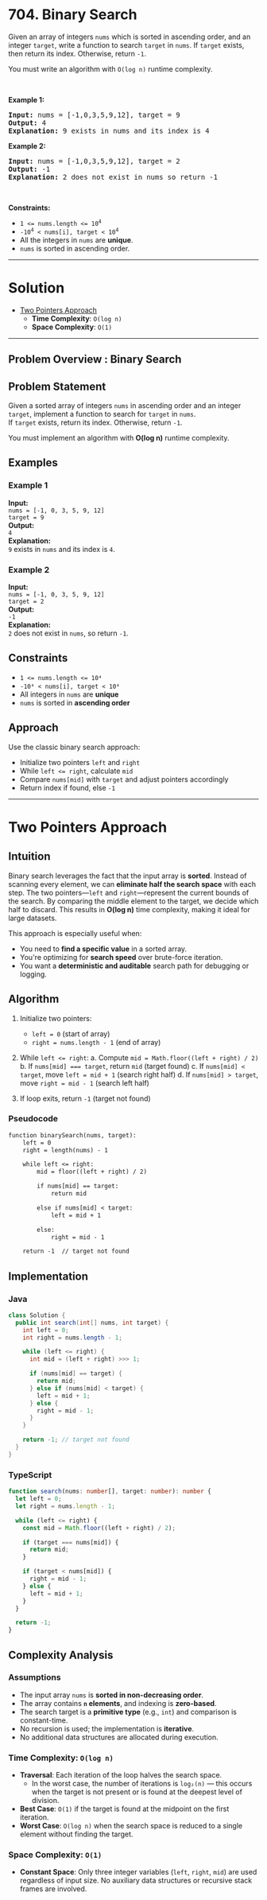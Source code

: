 # 704. Binary Search

<p>Given an array of integers <code>nums</code> which is sorted in ascending order, and an integer <code>target</code>, write a function to search <code>target</code> in <code>nums</code>. If <code>target</code> exists, then return its index. Otherwise, return <code>-1</code>.</p>

<p>You must write an algorithm with <code>O(log n)</code> runtime complexity.</p>

<p>&nbsp;</p>
<p><strong class="example">Example 1:</strong></p>

<pre><strong>Input:</strong> nums = [-1,0,3,5,9,12], target = 9
<strong>Output:</strong> 4
<strong>Explanation:</strong> 9 exists in nums and its index is 4
</pre>

<p><strong class="example">Example 2:</strong></p>

<pre><strong>Input:</strong> nums = [-1,0,3,5,9,12], target = 2
<strong>Output:</strong> -1
<strong>Explanation:</strong> 2 does not exist in nums so return -1
</pre>

<p>&nbsp;</p>
<p><strong>Constraints:</strong></p>

<ul>
	<li><code>1 &lt;= nums.length &lt;= 10<sup>4</sup></code></li>
	<li><code>-10<sup>4</sup> &lt; nums[i], target &lt; 10<sup>4</sup></code></li>
	<li>All the integers in <code>nums</code> are <strong>unique</strong>.</li>
	<li><code>nums</code> is sorted in ascending order.</li>
</ul>

---

# Solution

- [Two Pointers Approach](#two-pointers-approach)
  - **Time Complexity**: `O(log n)`
  - **Space Complexity**: `O(1)`

---

## Problem Overview : Binary Search

## Problem Statement
Given a sorted array of integers `nums` in ascending order and an integer `target`, implement a function to search for `target` in `nums`.  
If `target` exists, return its index. Otherwise, return `-1`.

You must implement an algorithm with **O(log n)** runtime complexity.

## Examples

### Example 1
**Input:**  
`nums = [-1, 0, 3, 5, 9, 12]`  
`target = 9`  
**Output:**  
`4`  
**Explanation:**  
`9` exists in `nums` and its index is `4`.

### Example 2
**Input:**  
`nums = [-1, 0, 3, 5, 9, 12]`  
`target = 2`  
**Output:**  
`-1`  
**Explanation:**  
`2` does not exist in `nums`, so return `-1`.

## Constraints
- `1 <= nums.length <= 10⁴`
- `-10⁴ < nums[i], target < 10⁴`
- All integers in `nums` are **unique**
- `nums` is sorted in **ascending order**

## Approach
Use the classic binary search approach:  
- Initialize two pointers `left` and `right`  
- While `left <= right`, calculate `mid`  
- Compare `nums[mid]` with `target` and adjust pointers accordingly  
- Return index if found, else `-1`

---

# Two Pointers Approach

## Intuition

Binary search leverages the fact that the input array is **sorted**. Instead of scanning every element, we can **eliminate half the search space** with each step. The two pointers—`left` and `right`—represent the current bounds of the search. By comparing the middle element to the target, we decide which half to discard. This results in **O(log n)** time complexity, making it ideal for large datasets.

This approach is especially useful when:
- You need to **find a specific value** in a sorted array.
- You're optimizing for **search speed** over brute-force iteration.
- You want a **deterministic and auditable** search path for debugging or logging.

## Algorithm

1. Initialize two pointers:
   - `left = 0` (start of array)
   - `right = nums.length - 1` (end of array)

2. While `left <= right`:
   a. Compute `mid = Math.floor((left + right) / 2)`
   b. If `nums[mid] === target`, return `mid` (target found)
   c. If `nums[mid] < target`, move `left = mid + 1` (search right half)
   d. If `nums[mid] > target`, move `right = mid - 1` (search left half)

3. If loop exits, return `-1` (target not found)

### **Pseudocode**

```txt
function binarySearch(nums, target):
    left = 0
    right = length(nums) - 1

    while left <= right:
        mid = floor((left + right) / 2)

        if nums[mid] == target:
            return mid

        else if nums[mid] < target:
            left = mid + 1

        else:
            right = mid - 1

    return -1  // target not found
```

## Implementation

### Java

```java
class Solution {
  public int search(int[] nums, int target) {
    int left = 0;
    int right = nums.length - 1;

    while (left <= right) {
      int mid = (left + right) >>> 1;

      if (nums[mid] == target) {
        return mid;
      } else if (nums[mid] < target) {
        left = mid + 1;
      } else {
        right = mid - 1;
      }
    }

    return -1; // target not found
  }
}
```

### TypeScript

```typescript
function search(nums: number[], target: number): number {
  let left = 0;
  let right = nums.length - 1;

  while (left <= right) {
    const mid = Math.floor((left + right) / 2);

    if (target === nums[mid]) {
      return mid;
    }

    if (target < nums[mid]) {
      right = mid - 1;
    } else {
      left = mid + 1;
    }
  }

  return -1;
}
```

## **Complexity Analysis**

### **Assumptions**

- The input array `nums` is **sorted in non-decreasing order**.
- The array contains **`n` elements**, and indexing is **zero-based**.
- The search target is a **primitive type** (e.g., `int`) and comparison is constant-time.
- No recursion is used; the implementation is **iterative**.
- No additional data structures are allocated during execution.

### **Time Complexity**: `O(log n)`

- **Traversal**: Each iteration of the loop halves the search space.  
  - In the worst case, the number of iterations is `log₂(n)` —  this occurs when the target is not present or is found at the deepest level of division.
- **Best Case**:  `O(1)` if the target is found at the midpoint on the first iteration.
- **Worst Case**: `O(log n)` when the search space is reduced to a single element without finding the target.

### **Space Complexity**: `O(1)`

- **Constant Space**: Only three integer variables (`left`, `right`, `mid`) are used regardless of input size. No auxiliary data structures or recursive stack frames are involved.

